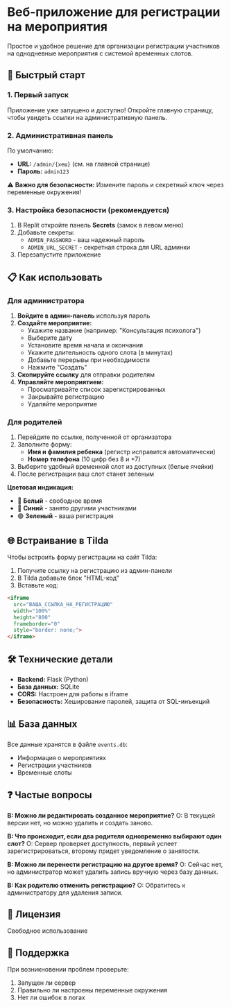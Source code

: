 # Веб-приложение для регистрации на мероприятия

Простое и удобное решение для организации регистрации участников на однодневные мероприятия с системой временных слотов.

## 🚀 Быстрый старт

### 1. Первый запуск

Приложение уже запущено и доступно! Откройте главную страницу, чтобы увидеть ссылки на административную панель.

### 2. Административная панель

По умолчанию:
- **URL:** `/admin/{хеш}` (см. на главной странице)
- **Пароль:** `admin123`

⚠️ **Важно для безопасности:** Измените пароль и секретный ключ через переменные окружения!

### 3. Настройка безопасности (рекомендуется)

1. В Replit откройте панель **Secrets** (замок в левом меню)
2. Добавьте секреты:
   - `ADMIN_PASSWORD` - ваш надежный пароль
   - `ADMIN_URL_SECRET` - секретная строка для URL админки
3. Перезапустите приложение

## 📋 Как использовать

### Для администратора

1. **Войдите в админ-панель** используя пароль
2. **Создайте мероприятие:**
   - Укажите название (например: "Консультация психолога")
   - Выберите дату
   - Установите время начала и окончания
   - Укажите длительность одного слота (в минутах)
   - Добавьте перерывы при необходимости
   - Нажмите "Создать"
3. **Скопируйте ссылку** для отправки родителям
4. **Управляйте мероприятием:**
   - Просматривайте список зарегистрированных
   - Закрывайте регистрацию
   - Удаляйте мероприятие

### Для родителей

1. Перейдите по ссылке, полученной от организатора
2. Заполните форму:
   - **Имя и фамилия ребенка** (регистр исправится автоматически)
   - **Номер телефона** (10 цифр без 8 и +7)
3. Выберите удобный временной слот из доступных (белые ячейки)
4. После регистрации ваш слот станет зеленым

**Цветовая индикация:**
- 🤍 **Белый** - свободное время
- 🔵 **Синий** - занято другими участниками
- 🟢 **Зеленый** - ваша регистрация

## 🌐 Встраивание в Tilda

Чтобы встроить форму регистрации на сайт Tilda:

1. Получите ссылку на регистрацию из админ-панели
2. В Tilda добавьте блок "HTML-код"
3. Вставьте код:

```html
<iframe 
  src="ВАША_ССЫЛКА_НА_РЕГИСТРАЦИЮ" 
  width="100%" 
  height="800" 
  frameborder="0"
  style="border: none;">
</iframe>
```

## 🛠 Технические детали

- **Backend:** Flask (Python)
- **База данных:** SQLite
- **CORS:** Настроен для работы в iframe
- **Безопасность:** Хеширование паролей, защита от SQL-инъекций

## 📊 База данных

Все данные хранятся в файле `events.db`:
- Информация о мероприятиях
- Регистрации участников
- Временные слоты

## ❓ Частые вопросы

**В: Можно ли редактировать созданное мероприятие?**
О: В текущей версии нет, но можно удалить и создать заново.

**В: Что происходит, если два родителя одновременно выбирают один слот?**
О: Сервер проверяет доступность, первый успеет зарегистрироваться, второму придет уведомление о занятости.

**В: Можно ли перенести регистрацию на другое время?**
О: Сейчас нет, но администратор может удалить запись вручную через базу данных.

**В: Как родителю отменить регистрацию?**
О: Обратитесь к администратору для удаления записи.

## 📝 Лицензия

Свободное использование

## 🤝 Поддержка

При возникновении проблем проверьте:
1. Запущен ли сервер
2. Правильно ли настроены переменные окружения
3. Нет ли ошибок в логах
